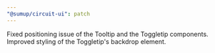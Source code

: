 ```yaml
---
"@sumup/circuit-ui": patch
---
```


Fixed positioning issue of the Tooltip and the Toggletip components. Improved styling of the Toggletip's backdrop element.
